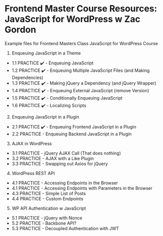 # Frontend Master Course Resources: JavaScript for WordPress w Zac Gordon
Example files for Frontend Masters Class JavaScript for WordPress Course

1. Enqueuing JavaScript in a Theme
  - 1.1 PRACTICE ✔️ - Enqueuing JavaScript
  - 1.2 PRACTICE ✔️ - Enqueuing Multiple JavaScript Files (and Making Dependencies)
  - 1.3 PRACTICE ✔️ - Making jQuery a Dependency (and jQuery Wrapper)
  - 1.4 PRACTICE ✔️ - Enqueuing External JavaScript (remove Version)  
  - 1.5 PRACTICE ✔️ - Conditionally Enqueuing JavaScript
  - 1.6 PRACTICE ✔️ - Localizing Scripts
2. Enqueuing JavaScript in a Plugin
  - 2.1 PRACTICE ✔️ - Enqueuing Frontend JavaScript in a Plugin
  - 2.2 PRACTICE - Enqueuing Backend JavaScript in a Plugin
3. AJAX in WordPress
  - 3.1 PRACTICE - jQuery AJAX Call (That does nothing)  
  - 3.2 PRACTICE - AJAX with a Like Plugin
  - 3.3 PRACTICE - Swapping out Axios for jQuery
4. WordPress REST API
  - 4.1 PRACTICE - Accessing Endpoints in the Browser
  - 4.1 PRACTICE - Accessing Endpoints with Parameters in the Browser
  - 4.3 PRACTICE - Simple List of Posts
  - 4.4 PRACTICE - Custom Endpoints
5. WP API Authentication w JavaScript
  - 5.1 PRACTICE - jQuery with Nonce
  - 5.2 PRACTICE - Backbone API?
  - 5.3 PRACTICE - Decoupled Authentication with JWT
